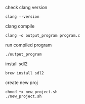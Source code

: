 
check clang version
```
clang --version
```

clang compile 
```
clang -o output_program program.c
```
run compiled program
```
./output_program
```

install sdl2
```
brew install sdl2
```

create new proj
```
chmod +x new_project.sh
./new_project.sh
```
